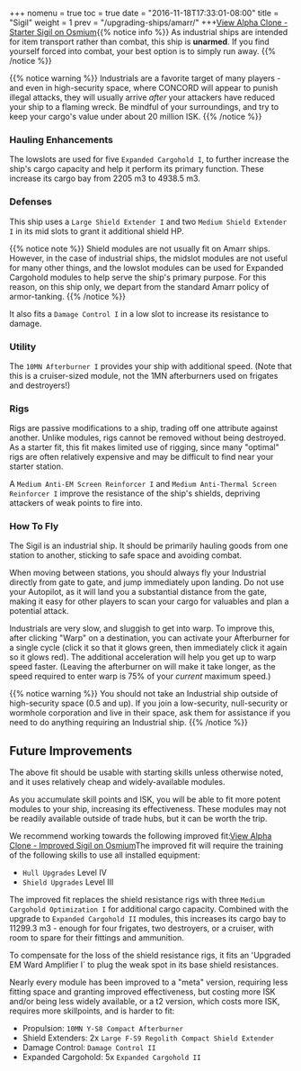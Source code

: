 +++ nomenu = true toc = true date = "2016-11-18T17:33:01-08:00" title = "Sigil" weight = 1 prev = "/upgrading-ships/amarr/" +++<object type="image/svg+xml" data="https://o.smium.org/api/convert/118471/svg/118471-alpha-clone---starter-sigil.svg?privatetoken=703829454870282240"><a href="https://o.smium.org/loadout/private/118471/703829454870282240">View Alpha Clone - Starter Sigil on Osmium</a></object>{{% notice info %}} As industrial ships are intended for item transport rather than combat, this ship is **unarmed**. If you find yourself forced into combat, your best option is to simply run away. {{% /notice %}}

{{% notice warning %}} Industrials are a favorite target of many players - and even in high-security space, where CONCORD will appear to punish illegal attacks, they will usually arrive *after* your attackers have reduced your ship to a flaming wreck. Be mindful of your surroundings, and try to keep your cargo's value under about 20 million ISK. {{% /notice %}}

### Hauling Enhancements

The lowslots are used for five `Expanded Cargohold I`, to further increase the ship's cargo capacity and help it perform its primary function. These increase its cargo bay from 2205 m3 to 4938.5 m3.

### Defenses

This ship uses a `Large Shield Extender I` and two `Medium Shield Extender I` in its mid slots to grant it additional shield HP.

{{% notice note %}} Shield modules are not usually fit on Amarr ships. However, in the case of industrial ships, the midslot modules are not useful for many other things, and the lowslot modules can be used for Expanded Cargohold modules to help serve the ship's primary purpose. For this reason, on this ship only, we depart from the standard Amarr policy of armor-tanking. {{% /notice %}}

It also fits a `Damage Control I` in a low slot to increase its resistance to damage.

### Utility

The `10MN Afterburner I` provides your ship with additional speed. (Note that this is a cruiser-sized module, not the 1MN afterburners used on frigates and destroyers!)

### Rigs

Rigs are passive modifications to a ship, trading off one attribute against another. Unlike modules, rigs cannot be removed without being destroyed. As a starter fit, this fit makes limited use of rigging, since many "optimal" rigs are often relatively expensive and may be difficult to find near your starter station.

A `Medium Anti-EM Screen Reinforcer I` and `Medium Anti-Thermal Screen Reinforcer I` improve the resistance of the ship's shields, depriving attackers of weak points to fire into.

### How To Fly

The Sigil is an industrial ship. It should be primarily hauling goods from one station to another, sticking to safe space and avoiding combat.

When moving between stations, you should always fly your Industrial directly from gate to gate, and jump immediately upon landing. Do not use your Autopilot, as it will land you a substantial distance from the gate, making it easy for other players to scan your cargo for valuables and plan a potential attack.

Industrials are very slow, and sluggish to get into warp. To improve this, after clicking "Warp" on a destination, you can activate your Afterburner for a single cycle (click it so that it glows green, then immediately click it again so it glows red). The additional acceleration will help you get up to warp speed faster. (Leaving the afterburner on will make it take longer, as the speed required to enter warp is 75% of your *current* maximum speed.)

{{% notice warning %}} You should not take an Industrial ship outside of high-security space (0.5 and up). If you join a low-security, null-security or wormhole corporation and live in their space, ask them for assistance if you need to do anything requiring an Industrial ship. {{% /notice %}}

## Future Improvements

The above fit should be usable with starting skills unless otherwise noted, and it uses relatively cheap and widely-available modules.

As you accumulate skill points and ISK, you will be able to fit more potent modules to your ship, increasing its effectiveness. These modules may not be readily available outside of trade hubs, but it can be worth the trip.

We recommend working towards the following improved fit:<object type="image/svg+xml" data="https://o.smium.org/api/convert/118473/svg/118473-alpha-clone---improved-sigil.svg?privatetoken=1970777419153408000"><a href="https://o.smium.org/loadout/private/118473/1970777419153408000">View Alpha Clone - Improved Sigil on Osmium</a></object>The improved fit will require the training of the following skills to use all installed equipment:

* `Hull Upgrades` Level IV
* `Shield Upgrades` Level III

The improved fit replaces the shield resistance rigs with three `Medium Cargohold Optimization I` for additional cargo capacity. Combined with the upgrade to `Expanded Cargohold II` modules, this increases its cargo bay to 11299.3 m3 - enough for four frigates, two destroyers, or a cruiser, with room to spare for their fittings and ammunition.

To compensate for the loss of the shield resistance rigs, it fits an 'Upgraded EM Ward Amplifier I` to plug the weak spot in its base shield resistances.

Nearly every module has been improved to a "meta" version, requiring less fitting space and granting improved effectiveness, but costing more ISK and/or being less widely available, or a t2 version, which costs more ISK, requires more skillpoints, and is harder to fit:

* Propulsion: `10MN Y-S8 Compact Afterburner`
* Shield Extenders: 2x `Large F-S9 Regolith Compact Shield Extender`
* Damage Control: `Damage Control II`
* Expanded Cargohold: 5x `Expanded Cargohold II`